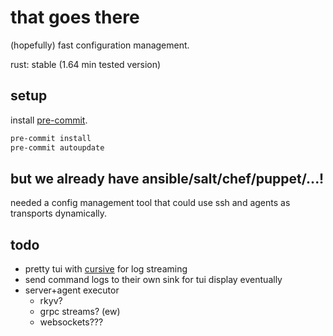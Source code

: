 # that goes there

(hopefully) fast configuration management.

rust: stable (1.64 min tested version)

## setup

install [pre-commit](https://pre-commit.com/).

```bash
pre-commit install
pre-commit autoupdate
```

## but we already have ansible/salt/chef/puppet/...!

needed a config management tool that could use ssh and agents as transports
dynamically.

## todo

- pretty tui with [cursive](https://crates.io/crates/cursive) for log streaming
- send command logs to their own sink for tui display eventually
- server+agent executor
  - rkyv?
  - grpc streams? (ew)
  - websockets???
